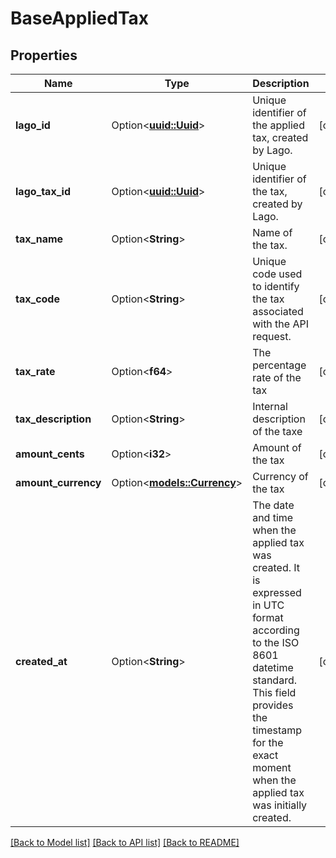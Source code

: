 # BaseAppliedTax

## Properties

Name | Type | Description | Notes
------------ | ------------- | ------------- | -------------
**lago_id** | Option<[**uuid::Uuid**](uuid::Uuid.md)> | Unique identifier of the applied tax, created by Lago. | [optional]
**lago_tax_id** | Option<[**uuid::Uuid**](uuid::Uuid.md)> | Unique identifier of the tax, created by Lago. | [optional]
**tax_name** | Option<**String**> | Name of the tax. | [optional]
**tax_code** | Option<**String**> | Unique code used to identify the tax associated with the API request. | [optional]
**tax_rate** | Option<**f64**> | The percentage rate of the tax | [optional]
**tax_description** | Option<**String**> | Internal description of the taxe | [optional]
**amount_cents** | Option<**i32**> | Amount of the tax | [optional]
**amount_currency** | Option<[**models::Currency**](Currency.md)> | Currency of the tax | [optional]
**created_at** | Option<**String**> | The date and time when the applied tax was created. It is expressed in UTC format according to the ISO 8601 datetime standard. This field provides the timestamp for the exact moment when the applied tax was initially created. | [optional]

[[Back to Model list]](../README.md#documentation-for-models) [[Back to API list]](../README.md#documentation-for-api-endpoints) [[Back to README]](../README.md)


